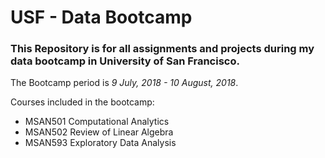 # USF - Data Bootcamp
### This Repository is for all assignments and projects during my data bootcamp in University of San Francisco. 
The Bootcamp period is *9 July, 2018 - 10 August, 2018*.

Courses included in the bootcamp:
- MSAN501 Computational Analytics
- MSAN502 Review of Linear Algebra
- MSAN593 Exploratory Data Analysis
